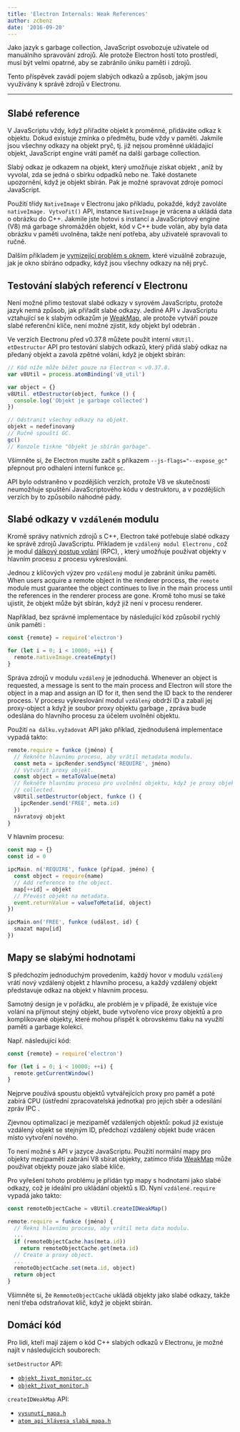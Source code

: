 ```yaml
---
title: 'Electron Internals: Weak References'
author: zcbenz
date: '2016-09-20'
---
```


Jako jazyk s garbage collection, JavaScript osvobozuje uživatele od manuálního spravování zdrojů. Ale protože Electron hostí toto prostředí, musí být velmi opatrné, aby se zabránilo úniku paměti i zdrojů.

Tento příspěvek zavádí pojem slabých odkazů a způsob, jakým jsou využívány k správě zdrojů v Electronu.

---

## Slabé reference

V JavaScriptu vždy, když přiřadíte objekt k proměnné, přidáváte odkaz k objektu. Dokud existuje zmínka o předmětu, bude vždy v paměti. Jakmile jsou všechny odkazy na objekt pryč, tj. již nejsou proměnné ukládající objekt, JavaScript engine vrátí paměť na další garbage collection.

Slabý odkaz je odkazem na objekt, který umožňuje získat objekt , aniž by vyvolal, zda se jedná o sbírku odpadků nebo ne. Také dostanete upozornění, když je objekt sbírán. Pak je možné spravovat zdroje pomocí JavaScript.

Použití třídy `NativeImage` v Electronu jako příkladu, pokaždé, když zavoláte `nativeImage. Vytvořit()` API, instance `NativeImage` je vrácena a ukládá data o obrázku do C++. Jakmile jste hotovi s instancí a JavaScriptový engine (V8) má garbage shromážděn objekt, kód v C++ bude volán, aby byla data obrázku v paměti uvolněna, takže není potřeba, aby uživatelé spravovali to ručně.

Dalším příkladem je [vymizející problém s oknem](https://electronjs.org/docs/faq/#my-apps-windowtray-disappeared-after-a-few-minutes), které vizuálně zobrazuje, jak je okno sbíráno odpadky, když jsou všechny odkazy na něj pryč.

## Testování slabých referencí v Electronu

Není možné přímo testovat slabé odkazy v syrovém JavaScriptu, protože jazyk nemá způsob, jak přiřadit slabé odkazy. Jediné API v JavaScriptu vztahující se k slabým odkazům je [WeakMap](https://developer.mozilla.org/en-US/docs/Web/JavaScript/Reference/Global_Objects/WeakMap), ale protože vytváří pouze slabé referenční klíče, není možné zjistit, kdy objekt byl odebrán .

Ve verzích Electronu před v0.37.8 můžete použít interní `v8Util. etDestructor` API pro testování slabých odkazů, který přidá slabý odkaz na předaný objekt a zavolá zpětné volání, když je objekt sbírán:

```javascript
// Kód níže může běžet pouze na Electron < v0.37.8.
var v8Util = process.atomBinding('v8_util')

var object = {}
v8Util. etDestructor(object, funkce () {
  console.log('Objekt je garbage collected')
})

// Odstranit všechny odkazy na objekt.
objekt = nedefinovaný
// Ručně spouští GC.
gc()
// Konzole tiskne "Objekt je sbírán garbage".
```

Všimněte si, že Electron musíte začít s příkazem `--js-flags="--expose_gc"` přepnout pro odhalení interní funkce `gc`.

API bylo odstraněno v pozdějších verzích, protože V8 ve skutečnosti neumožňuje spuštění JavaScriptového kódu v destruktoru, a v pozdějších verzích by to způsobilo náhodné pády.

## Slabé odkazy v `vzdáleném` modulu

Kromě správy nativních zdrojů s C++, Electron také potřebuje slabé odkazy ke správě zdrojů JavaScriptu. Příkladem je `vzdálený modul Electronu` , což je modul [dálkový postup volání](https://en.wikipedia.org/wiki/Remote_procedure_call) (RPC), , který umožňuje používat objekty v hlavním procesu z procesu vykreslování.

Jednou z klíčových výzev pro `vzdálený` modul je zabránit úniku paměti. When users acquire a remote object in the renderer process, the `remote` module must guarantee the object continues to live in the main process until the references in the renderer process are gone. Kromě toho musí se také ujistit, že objekt může být sbírán, když již není v procesu renderer.

Například, bez správné implementace by následující kód způsobil rychlý únik paměti :

```javascript
const {remote} = require('electron')

for (let i = 0; i < 10000; ++i) {
  remote.nativeImage.createEmpty()
}
```

Správa zdrojů v modulu `vzdálený` je jednoduchá. Whenever an object is requested, a message is sent to the main process and Electron will store the object in a map and assign an ID for it, then send the ID back to the renderer process. V procesu vykreslování modul `vzdálený` obdrží ID a zabalí jej proxy-object a když je soubor proxy objektu garbage , zpráva bude odeslána do hlavního procesu za účelem uvolnění objektu.

Použití `na dálku.vyžadovat` API jako příklad, zjednodušená implementace vypadá takto:

```javascript
remote.require = funkce (jméno) {
  // Řekněte hlavnímu procesu, aby vrátil metadata modulu.
  const meta = ipcRender.sendSync('REQUIRE', jméno)
  // Vytvořit proxy objekt.
  const object = metaToValue(meta)
  // Řekněte hlavnímu procesu pro uvolnění objektu, když je proxy objekt garbage
  // collected.
  v8Util.setDestructor(object, funkce () {
    ipcRender.send('FREE', meta.id)
  })
  návratový objekt
}
```

V hlavním procesu:

```javascript
const map = {}
const id = 0

ipcMain. n('REQUIRE', funkce (případ, jméno) {
  const object = require(name)
  // Add reference to the object.
  map[++id] = objekt
  // Převést objekt na metadata.
  event.returnValue = valueToMeta(id, object)
})

ipcMain.on('FREE', funkce (událost, id) {
  smazat mapu[id]
})
```

## Mapy se slabými hodnotami

S předchozím jednoduchým provedením, každý hovor v modulu `vzdálený` vrátí nový vzdálený objekt z hlavního procesu, a každý vzdálený objekt představuje odkaz na objekt v hlavním procesu.

Samotný design je v pořádku, ale problém je v případě, že existuje více volání na přijmout stejný objekt, bude vytvořeno více proxy objektů a pro komplikované objekty, které mohou přispět k obrovskému tlaku na využití paměti a garbage kolekci.

Např. následující kód:

```javascript
const {remote} = require('electron')

for (let i = 0; i < 10000; ++i) {
  remote.getCurrentWindow()
}
```

Nejprve používá spoustu objektů vytvářejících proxy pro paměť a poté zabírá CPU (ústřední zpracovatelská jednotka) pro jejich sběr a odesílání zpráv IPC .

Zjevnou optimalizací je mezipaměť vzdálených objektů: pokud již existuje vzdálený objekt se stejným ID, předchozí vzdálený objekt bude vrácen místo vytvoření nového.

To není možné s API v jazyce JavaScriptu. Použití normální mapy pro objekty mezipaměti zabrání V8 sbírat objekty, zatímco třída [WeakMap](https://developer.mozilla.org/en-US/docs/Web/JavaScript/Reference/Global_Objects/WeakMap) může používat objekty pouze jako slabé klíče.

Pro vyřešení tohoto problému je přidán typ mapy s hodnotami jako slabé odkazy, což je ideální pro ukládání objektů s ID. Nyní `vzdálené.require` vypadá jako takto:

```javascript
const remoteObjectCache = v8Util.createIDWeakMap()

remote.require = funkce (jméno) {
  // Řekni hlavnímu procesu, aby vrátil meta data modulu.
  ...
  if (remoteObjectCache.has(meta.id))
    return remoteObjectCache.get(meta.id)
  // Create a proxy object.
  ...
  remoteObjectCache.set(meta.id, object)
  return object
}
```

Všimněte si, že `RemmoteObjectCache` ukládá objekty jako slabé odkazy, takže není třeba odstraňovat klíč, když je objekt sbírán.

## Domácí kód

Pro lidi, kteří mají zájem o kód C++ slabých odkazů v Electronu, je možné najít v následujících souborech:

`setDestructor` API:

* [`objekt_život_monitor.cc`](https://github.com/electron/electron/blob/v1.3.4/atom/common/api/object_life_monitor.cc)
* [`objekt_život_monitor.h`](https://github.com/electron/electron/blob/v1.3.4/atom/common/api/object_life_monitor.h)

`createIDWeakMap` API:

* [`vysunutí_mapa.h`](https://github.com/electron/electron/blob/v1.3.4/atom/common/key_weak_map.h)
* [`atom_api_klávesa_slabá_mapa.h`](https://github.com/electron/electron/blob/v1.3.4/atom/common/api/atom_api_key_weak_map.h)

